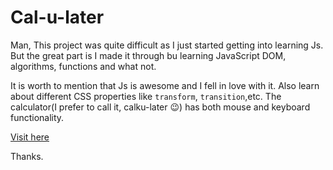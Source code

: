 # Cal-u-later

Man, This project was quite difficult as I just started getting into learning Js. But the great part is I made it through bu learning JavaScript DOM, algorithms, functions and what not.

It is worth to mention that Js is awesome and I fell in love with it. Also learn about different CSS properties like `transform`, `transition`,etc. The calculator(I prefer to call it, calku-later :wink:) has both mouse and keyboard functionality.

[Visit here](https://roopxx.github.io/Calku-later/)

Thanks.